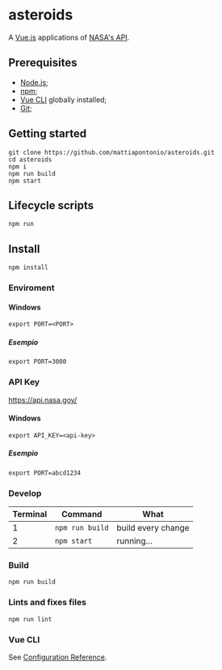 # asteroids

A [Vue.js](https://vuejs.org) applications of [NASA's API](https://api.nasa.gov).

## Prerequisites

- [Node.js](https://nodejs.org/en/);
- [npm](https://www.npmjs.com);
- [Vue CLI](https://cli.vuejs.org/) globally installed;
- [Git](https://git-scm.com/);

## Getting started
```shell
git clone https://github.com/mattiapontonio/asteroids.git
cd asteroids
npm i
npm run build
npm start
```

## Lifecycle scripts
```shell
npm run
```

## Install
```shell
npm install
```
### Enviroment

#### Windows
```shell
export PORT=<PORT>
```

##### Esempio

```shell
export PORT=3000
```

### API Key
https://api.nasa.gov/

#### Windows
```shell
export API_KEY=<api-key>
```

##### Esempio

```shell
export PORT=abcd1234
```

### Develop
|Terminal|Command|What|
|-|-|-|
|1|`npm run build`|build every change|
|2|`npm start`|running...|

### Build
```shell
npm run build
```

### Lints and fixes files
```shell
npm run lint
```

### Vue CLI
See [Configuration Reference](https://cli.vuejs.org/config/).